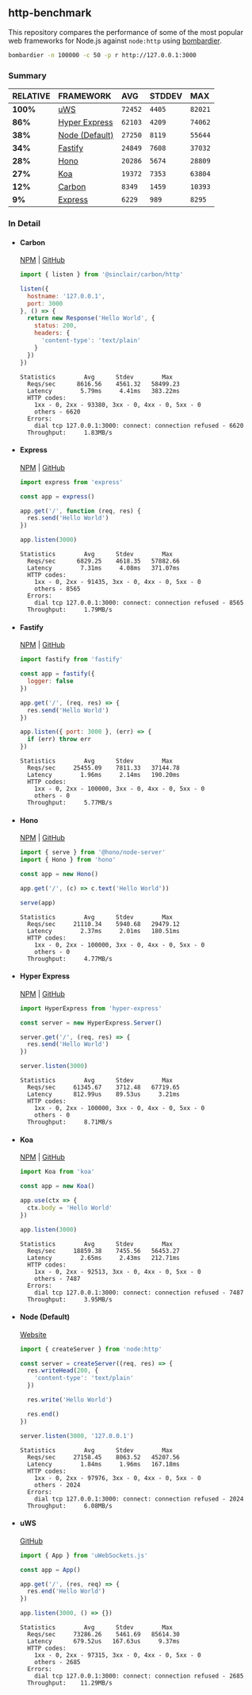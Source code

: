 ## http-benchmark

This repository compares the performance of some of the most popular web frameworks for Node.js against `node:http` using [bombardier](https://github.com/codesenberg/bombardier).

```bash
bombardier -n 100000 -c 50 -p r http://127.0.0.1:3000
```

### Summary

| RELATIVE | FRAMEWORK | AVG | STDDEV | MAX |
| :--- | :--- | :--- | :--- | :--- |
| **100%** | [uWS](#uws) | `72452` | `4405` | `82021` |
| **86%** | [Hyper Express](#hyper-express) | `62103` | `4209` | `74062` |
| **38%** | [Node (Default)](#node-default) | `27250` | `8119` | `55644` |
| **34%** | [Fastify](#fastify) | `24849` | `7608` | `37032` |
| **28%** | [Hono](#hono) | `20286` | `5674` | `28809` |
| **27%** | [Koa](#koa) | `19372` | `7353` | `63804` |
| **12%** | [Carbon](#carbon) | `8349` | `1459` | `10393` |
| **9%** | [Express](#express) | `6229` | `989` | `8295` |


### In Detail

- #### Carbon
  [NPM](https://npmjs.com/@sinclair/carbon) | [GitHub](https://github.com/sinclairzx81/carbon)
  ```js
  import { listen } from '@sinclair/carbon/http'

  listen({
    hostname: '127.0.0.1',
    port: 3000
  }, () => {
    return new Response('Hello World', {
      status: 200,
      headers: {
        'content-type': 'text/plain'
      }
    })
  })
  ```

  ```
  Statistics        Avg      Stdev        Max
    Reqs/sec      8616.56    4561.32   58499.23
    Latency        5.79ms     4.41ms   383.22ms
    HTTP codes:
      1xx - 0, 2xx - 93380, 3xx - 0, 4xx - 0, 5xx - 0
      others - 6620
    Errors:
      dial tcp 127.0.0.1:3000: connect: connection refused - 6620
    Throughput:     1.83MB/s
  ```

- #### Express
  [NPM](https://npmjs.com/express) | [GitHub](https://github.com/expressjs/express)
  ```js
  import express from 'express'

  const app = express()

  app.get('/', function (req, res) {
    res.send('Hello World')
  })

  app.listen(3000)
  ```

  ```
  Statistics        Avg      Stdev        Max
    Reqs/sec      6829.25    4618.35   57882.66
    Latency        7.31ms     4.08ms   371.07ms
    HTTP codes:
      1xx - 0, 2xx - 91435, 3xx - 0, 4xx - 0, 5xx - 0
      others - 8565
    Errors:
      dial tcp 127.0.0.1:3000: connect: connection refused - 8565
    Throughput:     1.79MB/s
  ```

- #### Fastify
  [NPM](https://npmjs.com/fastify) | [GitHub](https://github.com/fastify/fastify)
  ```js
  import fastify from 'fastify'

  const app = fastify({
    logger: false
  })

  app.get('/', (req, res) => {
    res.send('Hello World')
  })

  app.listen({ port: 3000 }, (err) => {
    if (err) throw err
  })
  ```

  ```
  Statistics        Avg      Stdev        Max
    Reqs/sec     25455.09    7811.33   37144.78
    Latency        1.96ms     2.14ms   190.20ms
    HTTP codes:
      1xx - 0, 2xx - 100000, 3xx - 0, 4xx - 0, 5xx - 0
      others - 0
    Throughput:     5.77MB/s
  ```

- #### Hono
  [NPM](https://npmjs.com/hono) | [GitHub](https://github.com/honojs/hono)
  ```js
  import { serve } from '@hono/node-server'
  import { Hono } from 'hono'

  const app = new Hono()

  app.get('/', (c) => c.text('Hello World'))

  serve(app)
  ```

  ```
  Statistics        Avg      Stdev        Max
    Reqs/sec     21110.34    5940.68   29479.12
    Latency        2.37ms     2.01ms   180.51ms
    HTTP codes:
      1xx - 0, 2xx - 100000, 3xx - 0, 4xx - 0, 5xx - 0
      others - 0
    Throughput:     4.77MB/s
  ```

- #### Hyper Express
  [NPM](https://npmjs.com/hyper-express) | [GitHub](https://github.com/kartikk221/hyper-express)
  ```js
  import HyperExpress from 'hyper-express'

  const server = new HyperExpress.Server()

  server.get('/', (req, res) => {
    res.send('Hello World')
  })

  server.listen(3000)
  ```

  ```
  Statistics        Avg      Stdev        Max
    Reqs/sec     61345.67    3712.48   67719.65
    Latency      812.99us    89.53us     3.21ms
    HTTP codes:
      1xx - 0, 2xx - 100000, 3xx - 0, 4xx - 0, 5xx - 0
      others - 0
    Throughput:     8.71MB/s
  ```

- #### Koa
  [NPM](https://npmjs.com/koa) | [GitHub](https://github.com/koajs/koa)
  ```js
  import Koa from 'koa'

  const app = new Koa()

  app.use(ctx => {
    ctx.body = 'Hello World'
  })

  app.listen(3000)
  ```

  ```
  Statistics        Avg      Stdev        Max
    Reqs/sec     18859.38    7455.56   56453.27
    Latency        2.65ms     2.43ms   212.71ms
    HTTP codes:
      1xx - 0, 2xx - 92513, 3xx - 0, 4xx - 0, 5xx - 0
      others - 7487
    Errors:
      dial tcp 127.0.0.1:3000: connect: connection refused - 7487
    Throughput:     3.95MB/s
  ```

- #### Node (Default)
  [Website](https://nodejs.org/api/http.html)
  ```js
  import { createServer } from 'node:http'

  const server = createServer((req, res) => {
    res.writeHead(200, {
      'content-type': 'text/plain'
    })

    res.write('Hello World')

    res.end()
  })

  server.listen(3000, '127.0.0.1')
  ```

  ```
  Statistics        Avg      Stdev        Max
    Reqs/sec     27158.45    8063.52   45207.56
    Latency        1.84ms     1.96ms   167.18ms
    HTTP codes:
      1xx - 0, 2xx - 97976, 3xx - 0, 4xx - 0, 5xx - 0
      others - 2024
    Errors:
      dial tcp 127.0.0.1:3000: connect: connection refused - 2024
    Throughput:     6.08MB/s
  ```

- #### uWS
  [GitHub](https://github.com/uNetworking/uWebSockets.js)
  ```js
  import { App } from 'uWebSockets.js'

  const app = App()

  app.get('/', (res, req) => {
    res.end('Hello World')
  })

  app.listen(3000, () => {})
  ```

  ```
  Statistics        Avg      Stdev        Max
    Reqs/sec     73286.26    5461.69   85614.30
    Latency      679.52us   167.63us     9.37ms
    HTTP codes:
      1xx - 0, 2xx - 97315, 3xx - 0, 4xx - 0, 5xx - 0
      others - 2685
    Errors:
      dial tcp 127.0.0.1:3000: connect: connection refused - 2685
    Throughput:    11.29MB/s
  ```


